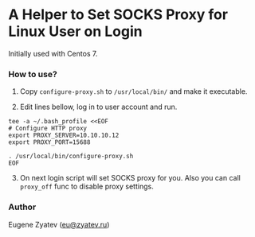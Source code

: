 # A Helper to Set SOCKS Proxy for Linux User on Login

Initially used with Centos 7.

### How to use?

1. Copy `configure-proxy.sh` to `/usr/local/bin/` and make it executable.

2. Edit lines bellow, log in to user account and run.

```
tee -a ~/.bash_profile <<EOF
# Configure HTTP proxy
export PROXY_SERVER=10.10.10.12
export PROXY_PORT=15688

. /usr/local/bin/configure-proxy.sh
EOF
```

3. On next login script will set SOCKS proxy for you. 
Also you can call `proxy_off` func to disable proxy settings.


### Author

Eugene Zyatev (eu@zyatev.ru)